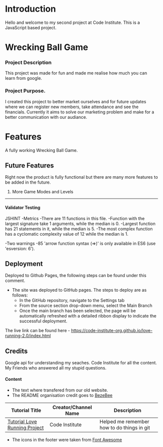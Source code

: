 # Introduction
Hello and welcome to my second project at Code Institute. This is a JavaScript based project.


# Wrecking Ball Game
### Project Description
This project was made for fun and made me realise how much you can learn from google.


### Project Purpose.
I created this project to better market ourselves and for future updates where we can register new members, take attendance and see the financials.
Currently it aims to solve our marketing problem and make for a better communication with our audiance.

# Features 

A fully working Wrecking Ball Game.


## Future Features
Right now the product is fully functional but there are many more features to be added in the future. 

1. More Game Modes and Levels



<hr>

#### Validator Testing 
JSHINT
-Metrics
-There are 11 functions in this file.
-Function with the largest signature take 1 arguments, while the median is 0.
-Largest function has 21 statements in it, while the median is 5.
-The most complex function has a cyclomatic complexity value of 12 while the median is 1.

-Two warnings
-85	'arrow function syntax (=>)' is only available in ES6 (use 'esversion: 6').




## Deployment

Deployed to Github Pages, the following steps can be found under this comment. 

- The site was deployed to GitHub pages. The steps to deploy are as follows: 
  - In the GitHub repository, navigate to the Settings tab 
  - From the source section drop-down menu, select the Main Branch
  - Once the main branch has been selected, the page will be automatically refreshed with a detailed ribbon display to indicate the successful deployment. 

The live link can be found here - https://code-institute-org.github.io/love-running-2.0/index.html 


## Credits 

Google api for understanding my seaches.
Code Institute for all the content.
My Friends who answered all my stupid questions.

#### Content 

- The text where transfered from our old website.
- The README organisation credit goes to [BezeBee](https://github.com/bezebee/My-First-Project/blob/main/README.md)

| Tutorial Title      | Creator/Channel Name | Description                                          |
|---------------------|-----------------------|------------------------------------------------------|
| [Tutorial Love Running Project](https://code-institute-org.github.io/love-running-2.0/index.html) | Code Institute | Helped me remember how to do things in git     |

- The icons in the footer were taken from [Font Awesome](https://fontawesome.com/)
